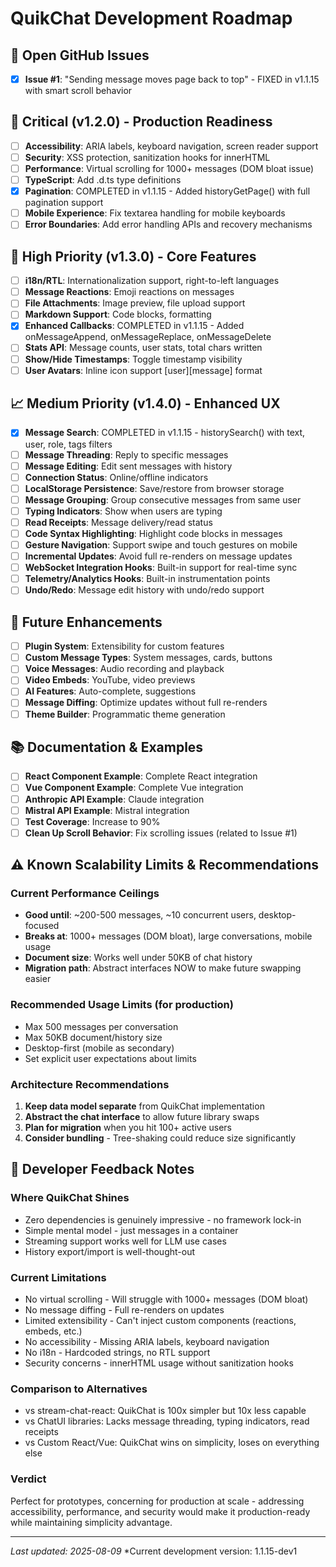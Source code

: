 # QuikChat Development Roadmap

## 🐛 Open GitHub Issues

- [x] **Issue #1**: "Sending message moves page back to top" - FIXED in v1.1.15 with smart scroll behavior

## 🚨 Critical (v1.2.0) - Production Readiness  

- [ ] **Accessibility**: ARIA labels, keyboard navigation, screen reader support
- [ ] **Security**: XSS protection, sanitization hooks for innerHTML
- [ ] **Performance**: Virtual scrolling for 1000+ messages (DOM bloat issue)
- [ ] **TypeScript**: Add .d.ts type definitions
- [x] **Pagination**: COMPLETED in v1.1.15 - Added historyGetPage() with full pagination support
- [ ] **Mobile Experience**: Fix textarea handling for mobile keyboards
- [ ] **Error Boundaries**: Add error handling APIs and recovery mechanisms

## 🎯 High Priority (v1.3.0) - Core Features  

- [ ] **i18n/RTL**: Internationalization support, right-to-left languages
- [ ] **Message Reactions**: Emoji reactions on messages
- [ ] **File Attachments**: Image preview, file upload support
- [ ] **Markdown Support**: Code blocks, formatting
- [x] **Enhanced Callbacks**: COMPLETED in v1.1.15 - Added onMessageAppend, onMessageReplace, onMessageDelete
- [ ] **Stats API**: Message counts, user stats, total chars written
- [ ] **Show/Hide Timestamps**: Toggle timestamp visibility
- [ ] **User Avatars**: Inline icon support [user][message] format

## 📈 Medium Priority (v1.4.0) - Enhanced UX
- [x] **Message Search**: COMPLETED in v1.1.15 - historySearch() with text, user, role, tags filters
- [ ] **Message Threading**: Reply to specific messages
- [ ] **Message Editing**: Edit sent messages with history
- [ ] **Connection Status**: Online/offline indicators
- [ ] **LocalStorage Persistence**: Save/restore from browser storage
- [ ] **Message Grouping**: Group consecutive messages from same user
- [ ] **Typing Indicators**: Show when users are typing
- [ ] **Read Receipts**: Message delivery/read status
- [ ] **Code Syntax Highlighting**: Highlight code blocks in messages
- [ ] **Gesture Navigation**: Support swipe and touch gestures on mobile
- [ ] **Incremental Updates**: Avoid full re-renders on message updates
- [ ] **WebSocket Integration Hooks**: Built-in support for real-time sync
- [ ] **Telemetry/Analytics Hooks**: Built-in instrumentation points
- [ ] **Undo/Redo**: Message edit history with undo/redo support

## 🔮 Future Enhancements 

- [ ] **Plugin System**: Extensibility for custom features
- [ ] **Custom Message Types**: System messages, cards, buttons
- [ ] **Voice Messages**: Audio recording and playback
- [ ] **Video Embeds**: YouTube, video previews
- [ ] **AI Features**: Auto-complete, suggestions
- [ ] **Message Diffing**: Optimize updates without full re-renders
- [ ] **Theme Builder**: Programmatic theme generation

## 📚 Documentation & Examples  

- [ ] **React Component Example**: Complete React integration
- [ ] **Vue Component Example**: Complete Vue integration  
- [ ] **Anthropic API Example**: Claude integration
- [ ] **Mistral API Example**: Mistral integration
- [ ] **Test Coverage**: Increase to 90%
- [ ] **Clean Up Scroll Behavior**: Fix scrolling issues (related to Issue #1)

## ⚠️ Known Scalability Limits & Recommendations

### Current Performance Ceilings
- **Good until**: ~200-500 messages, ~10 concurrent users, desktop-focused
- **Breaks at**: 1000+ messages (DOM bloat), large conversations, mobile usage
- **Document size**: Works well under 50KB of chat history
- **Migration path**: Abstract interfaces NOW to make future swapping easier

### Recommended Usage Limits (for production)
- Max 500 messages per conversation
- Max 50KB document/history size  
- Desktop-first (mobile as secondary)
- Set explicit user expectations about limits

### Architecture Recommendations
1. **Keep data model separate** from QuikChat implementation
2. **Abstract the chat interface** to allow future library swaps
3. **Plan for migration** when you hit 100+ active users
4. **Consider bundling** - Tree-shaking could reduce size significantly

## 📝 Developer Feedback Notes

### Where QuikChat Shines

- Zero dependencies is genuinely impressive - no framework lock-in
- Simple mental model - just messages in a container
- Streaming support works well for LLM use cases
- History export/import is well-thought-out

### Current Limitations 

- No virtual scrolling - Will struggle with 1000+ messages (DOM bloat)
- No message diffing - Full re-renders on updates
- Limited extensibility - Can't inject custom components (reactions, embeds, etc.)
- No accessibility - Missing ARIA labels, keyboard navigation
- No i18n - Hardcoded strings, no RTL support
- Security concerns - innerHTML usage without sanitization hooks

### Comparison to Alternatives 

- vs stream-chat-react: QuikChat is 100x simpler but 10x less capable
- vs ChatUI libraries: Lacks message threading, typing indicators, read receipts
- vs Custom React/Vue: QuikChat wins on simplicity, loses on everything else

### Verdict 

Perfect for prototypes, concerning for production at scale - addressing accessibility, performance, and security would make it production-ready while maintaining simplicity advantage.

---
*Last updated: 2025-08-09*
*Current development version: 1.1.15-dev1 
